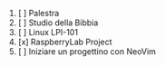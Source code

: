 1. [ ] Palestra
2. [ ] Studio della Bibbia
3. [ ] Linux LPI-101
4. [x] RaspberryLab Project
5. [ ] Iniziare un progettino con NeoVim
